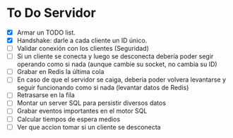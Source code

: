 # To Do Servidor

- [x] Armar un TODO list.
- [x] Handshake: darle a cada cliente un ID único. 
- [ ] Validar conexión con los clientes (Seguridad)
- [ ] Si un cliente se conecta y luego se desconecta debería poder segir operando como si nada (aunque cambie su socket, no cambia su ID) 
- [ ] Grabar en Redis la última cola
- [ ] En caso de que el servidor se caiga, deberia poder volvera levantarse y seguir funcionando como si nada (levantar datos de Redis)
- [ ] Retrasarse en la fila
- [ ] Montar un server SQL para persistir diversos datos
- [ ] Grabar eventos importantes en el motor SQL
- [ ] Calcular tiempos de espera medios
- [ ] Ver que accion tomar si un cliente se desconecta

